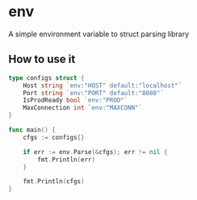 # env
A simple environment variable to struct parsing library

## How to use it
```go
type configs struct {
    Host string `env:"HOST" default:"localhost"`
    Port string `env:"PORT" default:"8080"`
    IsProdReady bool `env:"PROD"`
    MaxConnection int `env:"MAXCONN"`
}

func main() {
    cfgs := configs{}

    if err := env.Parse(&cfgs); err != nil {
        fmt.Println(err)
    }

    fmt.Println(cfgs)
}
```